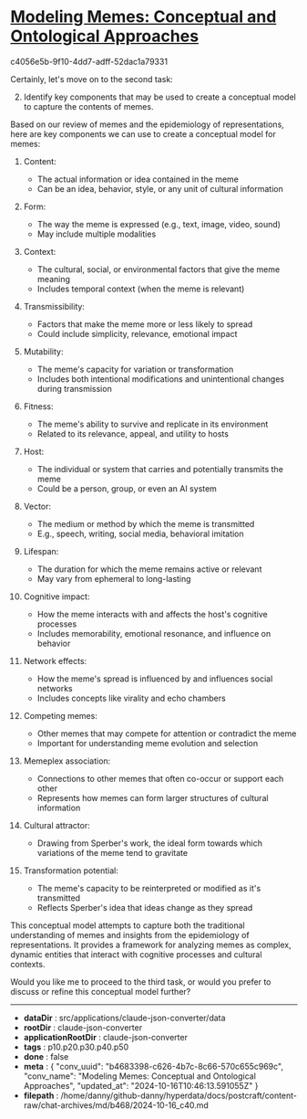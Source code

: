 # [Modeling Memes: Conceptual and Ontological Approaches](https://claude.ai/chat/b4683398-c626-4b7c-8c66-570c655c969c)

c4056e5b-9f10-4dd7-adff-52dac1a79331

 Certainly, let's move on to the second task:

2. Identify key components that may be used to create a conceptual model to capture the contents of memes.

Based on our review of memes and the epidemiology of representations, here are key components we can use to create a conceptual model for memes:

1. Content:
   - The actual information or idea contained in the meme
   - Can be an idea, behavior, style, or any unit of cultural information

2. Form:
   - The way the meme is expressed (e.g., text, image, video, sound)
   - May include multiple modalities

3. Context:
   - The cultural, social, or environmental factors that give the meme meaning
   - Includes temporal context (when the meme is relevant)

4. Transmissibility:
   - Factors that make the meme more or less likely to spread
   - Could include simplicity, relevance, emotional impact

5. Mutability:
   - The meme's capacity for variation or transformation
   - Includes both intentional modifications and unintentional changes during transmission

6. Fitness:
   - The meme's ability to survive and replicate in its environment
   - Related to its relevance, appeal, and utility to hosts

7. Host:
   - The individual or system that carries and potentially transmits the meme
   - Could be a person, group, or even an AI system

8. Vector:
   - The medium or method by which the meme is transmitted
   - E.g., speech, writing, social media, behavioral imitation

9. Lifespan:
   - The duration for which the meme remains active or relevant
   - May vary from ephemeral to long-lasting

10. Cognitive impact:
    - How the meme interacts with and affects the host's cognitive processes
    - Includes memorability, emotional resonance, and influence on behavior

11. Network effects:
    - How the meme's spread is influenced by and influences social networks
    - Includes concepts like virality and echo chambers

12. Competing memes:
    - Other memes that may compete for attention or contradict the meme
    - Important for understanding meme evolution and selection

13. Memeplex association:
    - Connections to other memes that often co-occur or support each other
    - Represents how memes can form larger structures of cultural information

14. Cultural attractor:
    - Drawing from Sperber's work, the ideal form towards which variations of the meme tend to gravitate

15. Transformation potential:
    - The meme's capacity to be reinterpreted or modified as it's transmitted
    - Reflects Sperber's idea that ideas change as they spread

This conceptual model attempts to capture both the traditional understanding of memes and insights from the epidemiology of representations. It provides a framework for analyzing memes as complex, dynamic entities that interact with cognitive processes and cultural contexts.

Would you like me to proceed to the third task, or would you prefer to discuss or refine this conceptual model further?

---

* **dataDir** : src/applications/claude-json-converter/data
* **rootDir** : claude-json-converter
* **applicationRootDir** : claude-json-converter
* **tags** : p10.p20.p30.p40.p50
* **done** : false
* **meta** : {
  "conv_uuid": "b4683398-c626-4b7c-8c66-570c655c969c",
  "conv_name": "Modeling Memes: Conceptual and Ontological Approaches",
  "updated_at": "2024-10-16T10:46:13.591055Z"
}
* **filepath** : /home/danny/github-danny/hyperdata/docs/postcraft/content-raw/chat-archives/md/b468/2024-10-16_c40.md